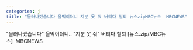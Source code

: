 ```yaml
---
categories: j
title: "물러나겠습니다 울먹이더니 지분 못 줘 버티다 철퇴 뉴스zipMBC뉴스  MBCNEWS"
---
```

"물러나겠습니다" 울먹이더니.. "지분 못 줘" 버티다 철퇴 [뉴스.zip/MBC뉴스]&nbsp;&nbsp;MBCNEWS